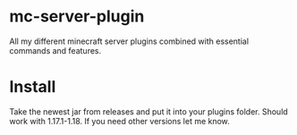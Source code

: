 # mc-server-plugin
All my different minecraft server plugins combined with essential commands and features. 

# Install
Take the newest jar from releases and put it into your plugins folder. Should work with 1.17.1-1.18. If you need other versions let me know.
